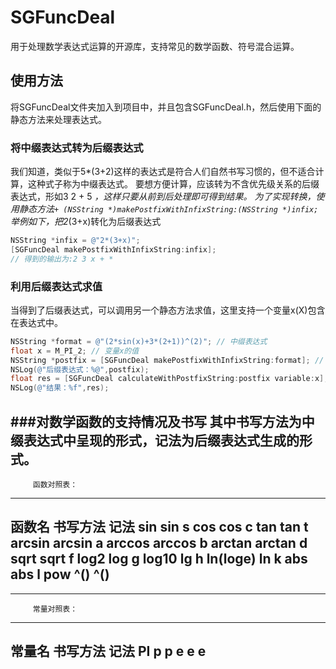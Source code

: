 # SGFuncDeal
用于处理数学表达式运算的开源库，支持常见的数学函数、符号混合运算。

## 使用方法
将SGFuncDeal文件夹加入到项目中，并且包含SGFuncDeal.h，然后使用下面的静态方法来处理表达式。
### 将中缀表达式转为后缀表达式
我们知道，类似于5*(3+2)这样的表达式是符合人们自然书写习惯的，但不适合计算，这种式子称为中缀表达式。
要想方便计算，应该转为不含优先级关系的后缀表达式，形如3 2 + 5 *，这样只要从前到后处理即可得到结果。
为了实现转换，使用静态方法`+ (NSString *)makePostfixWithInfixString:(NSString *)infix;`
举例如下，把2*(3+x)转化为后缀表达式
```Objective-C
NSString *infix = @"2*(3+x)";
[SGFuncDeal makePostfixWithInfixString:infix];
// 得到的输出为:2 3 x + *
```

### 利用后缀表达式求值
当得到了后缀表达式，可以调用另一个静态方法求值，这里支持一个变量x(X)包含在表达式中。
```Objective-C
NSString *format = @"(2*sin(x)+3*(2+1))^(2)"; // 中缀表达式
float x = M_PI_2; // 变量x的值
NSString *postfix = [SGFuncDeal makePostfixWithInfixString:format]; // 得到后缀表达式
NSLog(@"后缀表达式：%@",postfix);
float res = [SGFuncDeal calculateWithPostfixString:postfix variable:x]; // 计算结果
NSLog(@"结果：%f",res);
```

###对数学函数的支持情况及书写
其中书写方法为中缀表达式中呈现的形式，记法为后缀表达式生成的形式。
 --------------------------
         函数对照表：
 --------------------------
 函数名     书写方法     记法
 sin       sin         s
 cos       cos         c
 tan       tan         t
 arcsin    arcsin      a
 arccos    arccos      b
 arctan    arctan      d
 sqrt      sqrt        f
 log2      log         g
 log10     lg          h
 ln(loge)  ln          k
 abs       abs         l
 pow       ^()         ^()
 --------------------------
 --------------------------
         常量对照表：
 --------------------------
 常量名     书写方法     记法
 PI        p           p
 e         e           e
 --------------------------
